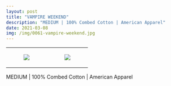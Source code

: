 ```yaml
---
layout: post
title: "VAMPIRE WEEKEND"
description: "MEDIUM | 100% Combed Cotton | American Apparel"
date: 2021-03-08
img: /img/0061-vampire-weekend.jpg
---
```




<table style="width:100%;"><tr><td style="vertical-align:top;">
      <figure class="tmblr-full" data-orig-height="2048" data-orig-width="1365" data-orig-src="https://concertshirts.netlify.app/shirts/0061/0061-01.jpg"><img src="https://64.media.tumblr.com/4556949e47847a0e7b301055f06f271e/e02ad73545de6546-5b/s540x810/7bd572a8f6522927e534d58f0e2c84bff0a50ab6.jpg" data-orig-height="2048" data-orig-width="1365" data-orig-src="https://concertshirts.netlify.app/shirts/0061/0061-01.jpg"/></figure></td>
    <td style="vertical-align:top;">
      <figure class="tmblr-full" data-orig-height="2048" data-orig-width="1365" data-orig-src="https://concertshirts.netlify.app/shirts/0061/0061-02.jpg"><img src="https://64.media.tumblr.com/dc41c1d92dffe7a5a2d617409980b212/e02ad73545de6546-a2/s540x810/13bd16740d0f3e5082680341552ed48281f8913d.jpg" data-orig-height="2048" data-orig-width="1365" data-orig-src="https://concertshirts.netlify.app/shirts/0061/0061-02.jpg"/></figure></td>
  </tr></table><p>
  MEDIUM | 100% Combed Cotton | American Apparel
</p>
